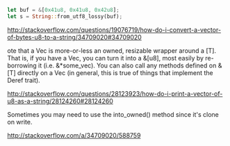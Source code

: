 ```rust
let buf = &[0x41u8, 0x41u8, 0x42u8];
let s = String::from_utf8_lossy(buf);
```

http://stackoverflow.com/questions/19076719/how-do-i-convert-a-vector-of-bytes-u8-to-a-string/34709020#34709020


ote that a Vec<T> is more-or-less an owned, resizable wrapper around a [T]. That is, if you have a Vec<u8>, you can turn it into a &[u8], most easily by re-borrowing it (i.e. &*some_vec). You can also call any methods defined on &[T] directly on a Vec<T> (in general, this is true of things that implement the Deref trait).

http://stackoverflow.com/questions/28123923/how-do-i-print-a-vector-of-u8-as-a-string/28124260#28124260

Sometimes you may need to use the into_owned() method since it's clone on write.

http://stackoverflow.com/a/34709020/588759
